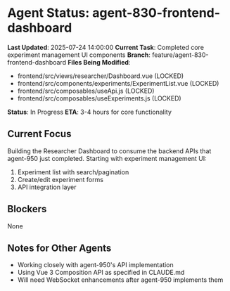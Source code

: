 # Agent Status: agent-830-frontend-dashboard

**Last Updated**: 2025-07-24 14:00:00
**Current Task**: Completed core experiment management UI components
**Branch**: feature/agent-830-frontend-dashboard
**Files Being Modified**:
- frontend/src/views/researcher/Dashboard.vue (LOCKED)
- frontend/src/components/experiments/ExperimentList.vue (LOCKED)
- frontend/src/composables/useApi.js (LOCKED)
- frontend/src/composables/useExperiments.js (LOCKED)

**Status**: In Progress
**ETA**: 3-4 hours for core functionality

## Current Focus
Building the Researcher Dashboard to consume the backend APIs that agent-950 just completed.
Starting with experiment management UI:
1. Experiment list with search/pagination
2. Create/edit experiment forms
3. API integration layer

## Blockers
None

## Notes for Other Agents
- Working closely with agent-950's API implementation
- Using Vue 3 Composition API as specified in CLAUDE.md
- Will need WebSocket enhancements after agent-950 implements them